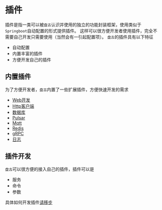 # 插件

插件是指一类可以被`盘古`认识并使用的独立的功能封装框架，使用类似于`Springboot`自动配置的形式提供插件。 这样可以很方便开发者使用插件，完全不需要自己开发只需要使用（当然会有一引起配置项）。
`盘古`的插件具有以下特征

- 自动配置
- 内置丰富的插件
- 方便开发自己的插件

## 内置插件

为了方便开发者，`盘古`内置了一些扩展插件，方便快速开发的需求

- [Web开发](https://github.com/pangum/web)
- [Http客户端](https://github.com/pangum/http)
- [数据库](https://github.com/pangum/database)
- [Pulsar](https://github.com/pangum/pulsar)
- [Mqtt](https://github.com/pangum/mqtt)
- [Redis](https://github.com/pangum/redis)
- [gRPC](https://github.com/pangum/grpc)
- [日志](https://github.com/pangum/logging)

## 插件开发

`盘古`可以很方便的接入自己的插件，插件可以是

- 服务
- 命令
- 参数

具体如何开发插件[请移步](/plugin)
